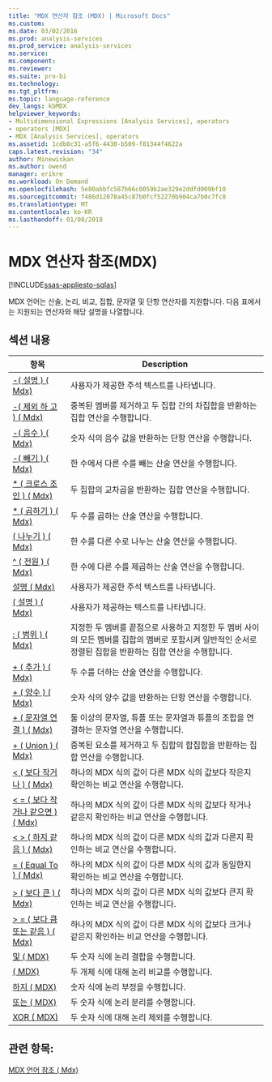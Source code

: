 ```yaml
---
title: "MDX 연산자 참조 (MDX) | Microsoft Docs"
ms.custom: 
ms.date: 03/02/2016
ms.prod: analysis-services
ms.prod_service: analysis-services
ms.service: 
ms.component: 
ms.reviewer: 
ms.suite: pro-bi
ms.technology: 
ms.tgt_pltfrm: 
ms.topic: language-reference
dev_langs: kbMDX
helpviewer_keywords:
- Multidimensional Expressions [Analysis Services], operators
- operators [MDX]
- MDX [Analysis Services], operators
ms.assetid: 1cdb8c31-a5f6-4430-b509-f81344f4622a
caps.latest.revision: "34"
author: Minewiskan
ms.author: owend
manager: erikre
ms.workload: On Demand
ms.openlocfilehash: 5e80abbfc587b66c0059b2ae329e2ddfd009bf10
ms.sourcegitcommit: f486d12078a45c87b0fcf52270b904ca7b0c7fc8
ms.translationtype: MT
ms.contentlocale: ko-KR
ms.lasthandoff: 01/08/2018
---
```

# <a name="mdx-operator-reference-mdx"></a>MDX 연산자 참조(MDX)
[!INCLUDE[ssas-appliesto-sqlas](../includes/ssas-appliesto-sqlas.md)]

  MDX 언어는 산술, 논리, 비교, 집합, 문자열 및 단항 연산자를 지원합니다. 다음 표에서는 지원되는 연산자와 해당 설명을 나열합니다.  
  
## <a name="in-this-section"></a>섹션 내용  
  
|항목|Description|  
|-----------|-----------------|  
|[-&#40; 설명 &#41; &#40; Mdx&#41;](../mdx/comment-mdx-operator-reference.md)|사용자가 제공한 주석 텍스트를 나타냅니다.|  
|[-&#40; 제외 하 고 &#41; &#40; Mdx&#41;](../mdx/except-mdx-operator.md)|중복된 멤버를 제거하고 두 집합 간의 차집합을 반환하는 집합 연산을 수행합니다.|  
|[-&#40; 음수 &#41; &#40; Mdx&#41;](../mdx/negative-mdx.md)|숫자 식의 음수 값을 반환하는 단항 연산을 수행합니다.|  
|[-&#40; 빼기 &#41; &#40; Mdx&#41;](../mdx/subtract-mdx.md)|한 수에서 다른 수를 빼는 산술 연산을 수행합니다.|  
|[&#42; &#40; 크로스 조인 &#41; &#40; Mdx&#41;](../mdx/crossjoin-mdx-operator-reference.md)|두 집합의 교차곱을 반환하는 집합 연산을 수행합니다.|  
|[&#42; &#40; 곱하기 &#41; &#40; Mdx&#41;](../mdx/multiply-mdx.md)|두 수를 곱하는 산술 연산을 수행합니다.|  
|[&#40; 나누기 &#41; &#40; Mdx&#41;](../mdx/divide-mdx-operator-reference.md)|한 수를 다른 수로 나누는 산술 연산을 수행합니다.|  
|[^ &#40; 전원 &#41; &#40; Mdx&#41;](../mdx/power-mdx.md)|한 수에 다른 수를 제곱하는 산술 연산을 수행합니다.|  
|[설명 &#40; Mdx&#41;](../mdx/comment-mdx.md)|사용자가 제공한 주석 텍스트를 나타냅니다.|  
|[&#40; 설명 &#41; &#40; Mdx&#41;](../mdx/comment-mdx-double-slash.md)|사용자가 제공하는 텍스트를 나타냅니다.|  
|[: &#40; 범위 &#41; &#40; Mdx&#41;](../mdx/range-mdx.md)|지정한 두 멤버를 끝점으로 사용하고 지정한 두 멤버 사이의 모든 멤버를 집합의 멤버로 포함시켜 일반적인 순서로 정렬된 집합을 반환하는 집합 연산을 수행합니다.|  
|[+ &#40; 추가 &#41; &#40; Mdx&#41;](../mdx/add-mdx.md)|두 수를 더하는 산술 연산을 수행합니다.|  
|[+ &#40; 양수 &#41; &#40; Mdx&#41;](../mdx/positive-mdx.md)|숫자 식의 양수 값을 반환하는 단항 연산을 수행합니다.|  
|[+ &#40; 문자열 연결 &#41; &#40; Mdx&#41;](../mdx/string-concatenation-mdx.md)|둘 이상의 문자열, 튜플 또는 문자열과 튜플의 조합을 연결하는 문자열 연산을 수행합니다.|  
|[+ &#40; Union &#41; &#40; Mdx&#41;](../mdx/union-mdx-operator-reference.md)|중복된 요소를 제거하고 두 집합의 합집합을 반환하는 집합 연산을 수행합니다.|  
|[&#60; &#40; 보다 작거나 &#41; &#40; Mdx&#41;](../mdx/less-than-mdx.md)|하나의 MDX 식의 값이 다른 MDX 식의 값보다 작은지 확인하는 비교 연산을 수행합니다.|  
|[&#60; = &#40; 보다 작거나 같으면 &#41; &#40; Mdx&#41;](../mdx/less-than-or-equal-to-mdx.md)|하나의 MDX 식의 값이 다른 MDX 식의 값보다 작거나 같은지 확인하는 비교 연산을 수행합니다.|  
|[&#60; &#62; &#40; 하지 같음 &#41; &#40; Mdx&#41;](../mdx/not-equal-to-mdx.md)|하나의 MDX 식의 값이 다른 MDX 식의 값과 다른지 확인하는 비교 연산을 수행합니다.|  
|[= &#40; Equal To &#41; &#40; Mdx&#41;](../mdx/equal-to-mdx.md)|하나의 MDX 식의 값이 다른 MDX 식의 값과 동일한지 확인하는 비교 연산을 수행합니다.|  
|[&#62; &#40; 보다 큰 &#41; &#40; Mdx&#41;](../mdx/greater-than-mdx.md)|하나의 MDX 식의 값이 다른 MDX 식의 값보다 큰지 확인하는 비교 연산을 수행합니다.|  
|[&#62; = &#40; 보다 큼 또는 같음 &#41; &#40; Mdx&#41;](../mdx/greater-than-or-equal-to-mdx.md)|하나의 MDX 식의 값이 다른 MDX 식의 값보다 크거나 같은지 확인하는 비교 연산을 수행합니다.|  
|[및 &#40; MDX&#41;](../mdx/and-mdx.md)|두 숫자 식에 논리 결합을 수행합니다.|  
|[&#40; MDX&#41;](../mdx/is-mdx.md)|두 개체 식에 대해 논리 비교를 수행합니다.|  
|[하지 &#40; MDX&#41;](../mdx/not-mdx.md)|숫자 식에 논리 부정을 수행합니다.|  
|[또는 &#40; MDX&#41;](../mdx/or-mdx.md)|두 숫자 식에 논리 분리를 수행합니다.|  
|[XOR &#40; MDX&#41;](../mdx/xor-mdx.md)|두 숫자 식에 대해 논리 제외를 수행합니다.|  
  
## <a name="see-also"></a>관련 항목:  
 [MDX 언어 참조 &#40; Mdx&#41;](../mdx/mdx-language-reference-mdx.md)  
  
  
